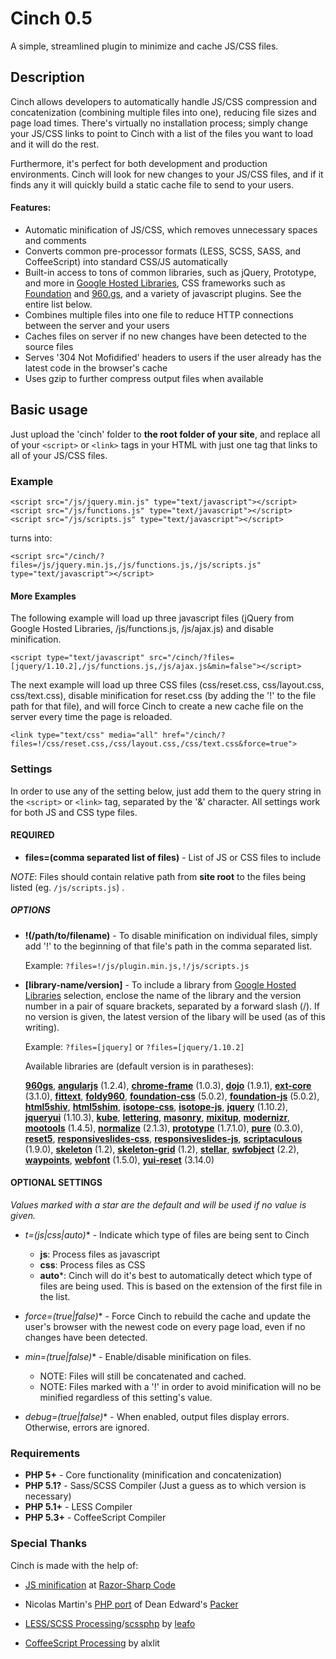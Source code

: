 Cinch 0.5
=========

A simple, streamlined plugin to minimize and cache JS/CSS files.



Description
-----------

Cinch allows developers to automatically handle JS/CSS compression and concatenization (combining multiple files into one), reducing file sizes and page load times. There's virtually no installation process; simply change your JS/CSS links to point to Cinch with a list of the files you want to load and it will do the rest.

Furthermore, it's perfect for both development and production environments. Cinch will look for new changes to your JS/CSS files, and if it finds any it will quickly build a static cache file to send to your users.



#### Features:

- Automatic minification of JS/CSS, which removes unnecessary spaces and comments
- Converts common pre-processor formats (LESS, SCSS, SASS, and CoffeeScript) into standard CSS/JS automatically
- Built-in access to tons of common libraries, such as jQuery, Prototype, and more in [Google Hosted Libraries](https://developers.google.com/speed/libraries/), CSS frameworks such as [Foundation](http://foundation.zurb.com/) and [960.gs](http://960.gs/), and a variety of javascript plugins. See the entire list below.
- Combines multiple files into one file to reduce HTTP connections between the server and your users
- Caches files on server if no new changes have been detected to the source files
- Serves '304 Not Mofidified' headers to users if the user already has the latest code in the browser's cache
- Uses gzip to further compress output files when available



Basic usage
-----------

Just upload the 'cinch' folder to **the root folder of your site**, and replace all of your `<script>` or `<link>` tags in your HTML with just one tag that links to all of your JS/CSS files. 

### Example 

	<script src="/js/jquery.min.js" type="text/javascript"></script>
	<script src="/js/functions.js" type="text/javascript"></script>
	<script src="/js/scripts.js" type="text/javascript"></script>
	
turns into:

	<script src="/cinch/?files=/js/jquery.min.js,/js/functions.js,/js/scripts.js" type="text/javascript"></script>

#### More Examples


The following example will load up three javascript files (jQuery from Google Hosted Libraries, /js/functions.js, /js/ajax.js) and disable minification.

	<script type="text/javascript" src="/cinch/?files=[jquery/1.10.2],/js/functions.js,/js/ajax.js&min=false"></script>
	
The next example will load up three CSS files (css/reset.css, css/layout.css, css/text.css), disable minification for reset.css (by adding the '!' to the file path for that file), and will force Cinch to create a new cache file on the server every time the page is reloaded.
	
	<link type="text/css" media="all" href="/cinch/?files=!/css/reset.css,/css/layout.css,/css/text.css&force=true">



### Settings

In order to use any of the setting below, just add them to the query string in the `<script>` or `<link>` tag, separated by the '&' character. All settings work for both JS and CSS type files. 


#### REQUIRED

- **files=(comma separated list of files)** - List of JS or CSS files to include

*NOTE*: Files should contain relative path from **site root** to the files being listed (eg. `/js/scripts.js`) .	

##### OPTIONS
- **!(/path/to/filename)** - To disable minification on individual files, simply add '!' to the beginning of that file's path in the comma separated list. 

	Example: `?files=!/js/plugin.min.js,!/js/scripts.js`

- **[library-name/version]** - To include a library from [Google Hosted Libraries](https://developers.google.com/speed/libraries/) selection, enclose the name of the library and the version number in a pair of square brackets, separated by a forward slash (/). If no version is given, the latest version of the libary will be used (as of this writing).

	Example: `?files=[jquery]` or `?files=[jquery/1.10.2]`

	Available libraries are (default version is in paratheses):
	
	**[960gs](https://raw.github.com/nathansmith/960-Grid-System/master/code/css/960.css)**, 
	**[angularjs](https://ajax.googleapis.com/ajax/libs/angularjs/1.2.4/angular.min.js)** (1.2.4), 
	**[chrome-frame](https://ajax.googleapis.com/ajax/libs/chrome-frame/1.0.3/CFInstall.min.js)** (1.0.3), 
	**[dojo](https://ajax.googleapis.com/ajax/libs/dojo/1.9.1/dojo/dojo.js)** (1.9.1), 
	**[ext-core](https://ajax.googleapis.com/ajax/libs/ext-core/3.1.0/ext-core.js)** (3.1.0), 
	**[fittext](https://raw.github.com/davatron5000/FitText.js/master/jquery.fittext.js)**, 
	**[foldy960](https://raw.github.com/davatron5000/Foldy960/master/style.css)**, 
	**[foundation-css](http://foundation.zurb.com/)** (5.0.2), 
	**[foundation-js](http://foundation.zurb.com/)** (5.0.2), 
	**[html5shiv](http://html5shiv.googlecode.com/svn/trunk/html5.js)**, 
	**[html5shim](http://html5shiv.googlecode.com/svn/trunk/html5.js)**, 
	**[isotope-css](https://raw.github.com/desandro/isotope/master/css/style.css)**, 
	**[isotope-js](https://raw.github.com/desandro/isotope/master/jquery.isotope.min.js)**, 
	**[jquery](https://ajax.googleapis.com/ajax/libs/jquery/1.10.2/jquery.min.js)** (1.10.2), 
	**[jqueryui](https://ajax.googleapis.com/ajax/libs/jqueryui/1.10.3/jquery-ui.min.js)** (1.10.3), 
	**[kube](http://imperavi.com/css/kube.css)**, 
	**[lettering](https://raw.github.com/davatron5000/Lettering.js/master/jquery.lettering.js)**, 
	**[masonry](http://masonry.desandro.com/masonry.pkgd.min.js)**, 
	**[mixitup](https://raw.github.com/barrel/mixitup/master/jquery.mixitup.min.js)**, 
	**[modernizr](http://modernizr.com/downloads/modernizr-latest.js)**, 
	**[mootools](https://ajax.googleapis.com/ajax/libs/mootools/1.4.5/mootools-yui-compressed.js)** (1.4.5), 
	**[normalize](http://necolas.github.io/normalize.css/2.1.3/normalize.css)** (2.1.3), 
	**[prototype](https://ajax.googleapis.com/ajax/libs/prototype/1.7.1.0/prototype.js)** (1.7.1.0), 
	**[pure](http://yui.yahooapis.com/pure/0.3.0/pure-min.css)** (0.3.0), 
	**[reset5](http://reset5.googlecode.com/hg/reset.min.css)**, 
	**[responsiveslides-css](https://raw.github.com/viljamis/ResponsiveSlides.js/master/responsiveslides.css)**, 
	**[responsiveslides-js](https://raw.github.com/viljamis/ResponsiveSlides.js/master/responsiveslides.min.js)**, 
	**[scriptaculous](https://ajax.googleapis.com/ajax/libs/scriptaculous/1.9.0/scriptaculous.js)** (1.9.0), 
	**[skeleton](http://www.getskeleton.com/)** (1.2), 
	**[skeleton-grid](http://www.getskeleton.com/)** (1.2), 
	**[stellar](https://raw.github.com/markdalgleish/stellar.js/master/jquery.stellar.min.js)**, 
	**[swfobject](https://ajax.googleapis.com/ajax/libs/swfobject/2.2/swfobject.js)** (2.2), 
	**[waypoints](https://raw.github.com/imakewebthings/jquery-waypoints/master/waypoints.min.js)**, 
	**[webfont](https://ajax.googleapis.com/ajax/libs/webfont/1.5.0/webfont.js)** (1.5.0), 
	**[yui-reset](http://yui.yahooapis.com/3.14.0/build/cssreset/cssreset-min.css)** (3.14.0)
	


#### OPTIONAL SETTINGS
*Values marked with a star are the default and will be used if no value is given.*
		
- **t=(js|css|auto*)** - Indicate which type of files are being sent to Cinch
	- **js**: Process files as javascript
	- **css**: Process files as CSS
	- **auto***: Cinch will do it's best to automatically detect which type of files are being used. This is based on the extension of the first file in the list.
	
- **force=(true|false*)** - Force Cinch to rebuild the cache and update the user's browser with the newest code on every page load, even if no changes have been detected.

- **min=(true*|false)** - Enable/disable minification on files. 
	- NOTE: Files will still be concatenated and cached.
	- NOTE: Files marked with a '!' in order to avoid minification will no be minified regardless of this setting's value.
	
- **debug=(true|false*)** - When enabled, output files display errors. Otherwise, errors are ignored.


### Requirements

- **PHP 5+** - Core functionality (minification and concatenization)  
- **PHP 5.1?** - Sass/SCSS Compiler (Just a guess as to which version is necessary)
- **PHP 5.1+** - LESS Compiler
- **PHP 5.3+** - CoffeeScript Compiler


### Special Thanks

Cinch is made with the help of:

- [JS minification](http://razorsharpcode.blogspot.com/2010/02/lightweight-javascript-and-css.html) at [Razor-Sharp Code](http://razorsharpcode.blogspot.com/)

- Nicolas Martin's [PHP port](http://joliclic.free.fr/php/javascript-packer/en/) of Dean Edward's [Packer](http://dean.edwards.name/packer/)

- [LESS/SCSS Processing](http://leafo.net/lessphp/)/[scssphp](http://leafo.net/scssphp/) by [leafo](http://leafo.net/)

- [CoffeeScript Processing](https://github.com/alxlit/coffeescript-php) by alxlit
